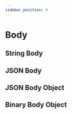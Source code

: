 ```yaml
---
sidebar_position: 6
---
```

# Body 

## String Body


## JSON Body


## JSON Body Object

## Binary Body Object